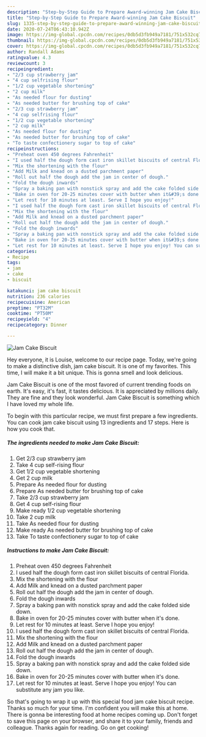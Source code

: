 ```yaml
---
description: "Step-by-Step Guide to Prepare Award-winning Jam Cake Biscuit"
title: "Step-by-Step Guide to Prepare Award-winning Jam Cake Biscuit"
slug: 1335-step-by-step-guide-to-prepare-award-winning-jam-cake-biscuit
date: 2020-07-24T06:43:10.942Z
image: https://img-global.cpcdn.com/recipes/0db5d3fb949a7181/751x532cq70/jam-cake-biscuit-recipe-main-photo.jpg
thumbnail: https://img-global.cpcdn.com/recipes/0db5d3fb949a7181/751x532cq70/jam-cake-biscuit-recipe-main-photo.jpg
cover: https://img-global.cpcdn.com/recipes/0db5d3fb949a7181/751x532cq70/jam-cake-biscuit-recipe-main-photo.jpg
author: Randall Adams
ratingvalue: 4.3
reviewcount: 3
recipeingredient:
- "2/3 cup strawberry jam"
- "4 cup selfrising flour"
- "1/2 cup vegetable shortening"
- "2 cup milk"
- "As needed flour for dusting"
- "As needed butter for brushing top of cake"
- "2/3 cup strawberry jam"
- "4 cup selfrising flour"
- "1/2 cup vegetable shortening"
- "2 cup milk"
- "As needed flour for dusting"
- "As needed butter for brushing top of cake"
- "To taste confectionery sugar to top of cake"
recipeinstructions:
- "Preheat oven 450 degrees Fahrenheit"
- "I used half the dough form cast iron skillet biscuits of central Florida."
- "Mix the shortening with the flour"
- "Add Milk and knead on a dusted parchment paper"
- "Roll out half the dough add the jam in center of dough."
- "Fold the dough inwards"
- "Spray a baking pan with nonstick spray and add the cake folded side down."
- "Bake in oven for 20-25 minutes cover with butter when it&#39;s done."
- "Let rest for 10 minutes at least. Serve I hope you enjoy!"
- "I used half the dough form cast iron skillet biscuits of central Florida."
- "Mix the shortening with the flour"
- "Add Milk and knead on a dusted parchment paper"
- "Roll out half the dough add the jam in center of dough."
- "Fold the dough inwards"
- "Spray a baking pan with nonstick spray and add the cake folded side down."
- "Bake in oven for 20-25 minutes cover with butter when it&#39;s done."
- "Let rest for 10 minutes at least. Serve I hope you enjoy! You can substitute any jam you like."
categories:
- Recipe
tags:
- jam
- cake
- biscuit

katakunci: jam cake biscuit 
nutrition: 236 calories
recipecuisine: American
preptime: "PT32M"
cooktime: "PT50M"
recipeyield: "4"
recipecategory: Dinner

---
```



![Jam Cake Biscuit](https://img-global.cpcdn.com/recipes/0db5d3fb949a7181/751x532cq70/jam-cake-biscuit-recipe-main-photo.jpg)

Hey everyone, it is Louise, welcome to our recipe page. Today, we're going to make a distinctive dish, jam cake biscuit. It is one of my favorites. This time, I will make it a bit unique. This is gonna smell and look delicious.

Jam Cake Biscuit is one of the most favored of current trending foods on earth. It's easy, it's fast, it tastes delicious. It is appreciated by millions daily. They are fine and they look wonderful. Jam Cake Biscuit is something which I have loved my whole life.




To begin with this particular recipe, we must first prepare a few ingredients. You can cook jam cake biscuit using 13 ingredients and 17 steps. Here is how you cook that.

<!--inarticleads1-->

##### The ingredients needed to make Jam Cake Biscuit:

1. Get 2/3 cup strawberry jam
1. Take 4 cup self-rising flour
1. Get 1/2 cup vegetable shortening
1. Get 2 cup milk
1. Prepare As needed flour for dusting
1. Prepare As needed butter for brushing top of cake
1. Take 2/3 cup strawberry jam
1. Get 4 cup self-rising flour
1. Make ready 1/2 cup vegetable shortening
1. Take 2 cup milk
1. Take As needed flour for dusting
1. Make ready As needed butter for brushing top of cake
1. Take To taste confectionery sugar to top of cake




<!--inarticleads2-->

##### Instructions to make Jam Cake Biscuit:

1. Preheat oven 450 degrees Fahrenheit
1. I used half the dough form cast iron skillet biscuits of central Florida.
1. Mix the shortening with the flour
1. Add Milk and knead on a dusted parchment paper
1. Roll out half the dough add the jam in center of dough.
1. Fold the dough inwards
1. Spray a baking pan with nonstick spray and add the cake folded side down.
1. Bake in oven for 20-25 minutes cover with butter when it&#39;s done.
1. Let rest for 10 minutes at least. Serve I hope you enjoy!
1. I used half the dough form cast iron skillet biscuits of central Florida.
1. Mix the shortening with the flour
1. Add Milk and knead on a dusted parchment paper
1. Roll out half the dough add the jam in center of dough.
1. Fold the dough inwards
1. Spray a baking pan with nonstick spray and add the cake folded side down.
1. Bake in oven for 20-25 minutes cover with butter when it&#39;s done.
1. Let rest for 10 minutes at least. Serve I hope you enjoy! You can substitute any jam you like.




So that's going to wrap it up with this special food jam cake biscuit recipe. Thanks so much for your time. I'm confident you will make this at home. There is gonna be interesting food at home recipes coming up. Don't forget to save this page on your browser, and share it to your family, friends and colleague. Thanks again for reading. Go on get cooking!

